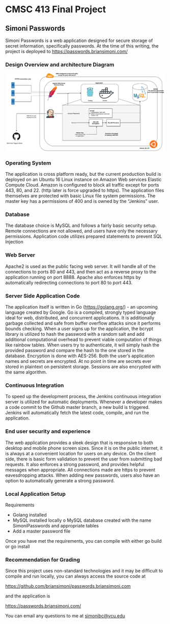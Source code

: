 # CMSC 413 Final Project

## Simoni Passwords

Simoni Passwords is a web application designed for secure storage of secret information, specifically passwords. At the time of this writing, the project is deployed to https://passwords.briansimoni.com/


### Design Overview and architecture Diagram

![architecture](https://github.com/briansimoni/passwords.briansimoni.com/blob/master/architecture.png)

### Operating System

The application is cross platform ready, but the current production build is deployed on an Ubuntu 16 Linux instance on Amazon Web services Elastic Compute Cloud. Amazon is configured to block all traffic except for ports 443, 80, and 22. (http later is force upgraded to https). The application files themselves are protected with basic Linux file system permissions. The master key has a permissions of 400 and is owned by the “Jenkins” user.

### Database

The database choice is MySQL and follows a fairly basic security setup. Remote connections are not allowed, and users have only the necessary permissions. Application code utilizes prepared statements to prevent SQL Injection

### Web Server

Apache2 is used as the public facing web server. It will handle all of the connections to ports 80 and 443, and then act as a reverse proxy to the application running on port 8888. Apache also enforces https by automatically redirecting connections to port 80 to port 443.

### Server Side Application Code

The application itself is written in Go (https://golang.org/) - an upcoming language created by Google. Go is a compiled, strongly typed language ideal for web, distributed, and concurrent applications. It is additionally garbage collected and safe from buffer overflow attacks since it performs bounds checking. When a user signs up for the application, the bcrypt library is utilized to hash the password with a random salt and add additional computational overhead to prevent viable computation of things like rainbow tables. When users try to authenticate, it will simply hash the provided password and compare the hash to the one stored in the database.
Encryption is done with AES-256. Both the user’s application names and secrets are encrypted. At no point in time are secrets ever stored in plaintext on persistent storage. Sessions are also encrypted with the same algorithm.

### Continuous Integration

To speed up the development process, the Jenkins continuous integration server is utilized for automatic deployments. Whenever a developer makes a code commit to the Github master branch, a new build is triggered. Jenkins will automatically fetch the latest code, compile, and run the application.


### End user security and experience

The web application provides a sleek design that is responsive to both desktop and mobile phone screen sizes. Since it is on the public internet, it is always at a convenient location for users on any device. On the client side, there is basic form validation to prevent the user from submitting bad requests. It also enforces a strong password, and provides helpful messages when appropriate. All connections made are https to prevent eavesdropping attacks. When adding new passwords, users also have an option to automatically generate a strong password.



### Local Application Setup

Requirements
-	Golang installed
-	MySQL installed locally
o	MySQL database created with the name SimoniPasswords and appropriate tables
-	Add a master password file

Once you have met the requirements, you can compile with either go build or go install



### Recommendation for Grading

Since this project uses non-standard technologies and it may be difficult to compile and run locally, you can always access the source code at 

https://github.com/briansimoni/passwords.briansimoni.com

and the application is 

https://passwords.briansimoni.com/


You can email any questions to me at simonibc@vcu.edu

